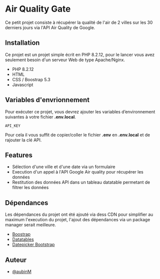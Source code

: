 
# Air Quality Gate

Ce petit projet consiste à récupérer la qualité de l'air de 2 villes sur les 30 derniers jours via l'API Air Quality de Google.


## Installation

Ce projet est un projet simple écrit en PHP 8.2.12, pour le lancer vous avez seulement besoin d'un serveur Web de type Apache/Nginx.

- PHP 8.2.12
- HTML
- CSS / Boostrap 5.3
- Javascript  


## Variables d'envrionnement

Pour exécuter ce projet, vous devrez ajouter les variables d’environnement suivantes à votre fichier **.env.local**.

`API_KEY`

Pour cela il vous suffit de copier/coller le fichier **.env** en **.env.local** et de rajouter la clé API.


## Features

- Sélection d'une ville et d'une date via un formulaire
- Execution d'un appel à l'API Google Air quality pour récupérer les données
- Restitution des données API dans un tableau datatable permetant de filtrer les données



## Dépendances

Les dépendances du projet ont été ajouté via dess CDN pour simplifier au maximum l'execution du projet, l'ajout des dépendances via un package manager serait meilleure.

- [Boostrap](https://getbootstrap.com/)
- [Datatables](https://datatables.net/)
- [Datepicker Bootstrap](https://bootstrap-datepicker.readthedocs.io/en/latest/)


## Auteur

- [@aubinM](https://github.com/aubinM)



